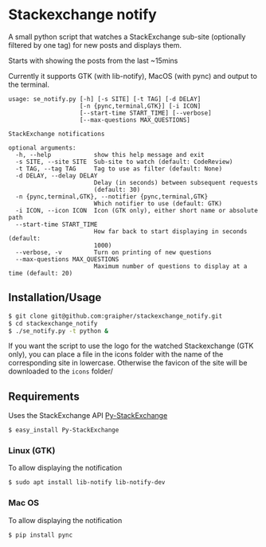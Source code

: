 # Stackexchange notify

A small python script that watches a StackExchange sub-site (optionally filtered by one tag) for new posts and displays them.

Starts with showing the posts from the last ~15mins

Currently it supports GTK (with lib-notify), MacOS (with pync) and output to the terminal.

```
usage: se_notify.py [-h] [-s SITE] [-t TAG] [-d DELAY]
                    [-n {pync,terminal,GTK}] [-i ICON]
                    [--start-time START_TIME] [--verbose]
                    [--max-questions MAX_QUESTIONS]

StackExchange notifications

optional arguments:
  -h, --help            show this help message and exit
  -s SITE, --site SITE  Sub-site to watch (default: CodeReview)
  -t TAG, --tag TAG     Tag to use as filter (default: None)
  -d DELAY, --delay DELAY
                        Delay (in seconds) between subsequent requests
                        (default: 30)
  -n {pync,terminal,GTK}, --notifier {pync,terminal,GTK}
                        Which notifier to use (default: GTK)
  -i ICON, --icon ICON  Icon (GTK only), either short name or absolute path
  --start-time START_TIME
                        How far back to start displaying in seconds (default:
                        1000)
  --verbose, -v         Turn on printing of new questions
  --max-questions MAX_QUESTIONS
                        Maximum number of questions to display at a time (default: 20)
```

## Installation/Usage
```bash
$ git clone git@github.com:graipher/stackexchange_notify.git
$ cd stackexchange_notify
$ ./se_notify.py -t python &
```
If you want the script to use the logo for the watched Stackexchange (GTK only), you can place a file in the icons folder with the name of the corresponding site in lowercase. Otherwise the favicon of the site will be downloaded to the `icons` folder/

## Requirements

Uses the StackExchange API [Py-StackExchange](https://github.com/lucjon/Py-StackExchange)

```bash
$ easy_install Py-StackExchange
```

### Linux (GTK)

To allow displaying the notification

```bash
$ sudo apt install lib-notify lib-notify-dev
```

### Mac OS

To allow displaying the notification

```bash
$ pip install pync
```
